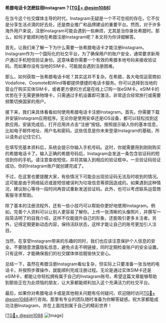 **希腊电话卡怎麽註冊Instagram？[[TG💪+ @esim1088](https://t.me/s/esim1088)]**

在当今这个社交媒体主导的时代，Instagram无疑是一个不可忽视的存在。它不仅是分享生活点滴的好去处，还是商业推广和品牌建设的重要平台。然而，对于许多海外用户来说，注册Instagram可能会遇到一些麻烦，尤其是当你身处希腊时。那么，如何才能顺利地在希腊注册Instagram呢？本文将为你详细解答。

首先，让我们来了解一下为什么需要一张希腊电话卡才能注册Instagram。Instagram作为一个国际化的社交平台，为了确保用户的账户安全，通常要求新用户通过手机短信验证身份。这意味着你需要一个有效的希腊本地号码来接收验证码。而如果你没有当地的SIM卡，可能就会遇到注册困难。

那么，如何获取一张希腊电话卡呢？其实这并不复杂。在希腊，各大电信运营商如Vodafone、Cosmote和Wind等都提供便捷的电话卡服务。你可以选择到当地的营业厅购买实体SIM卡，或者更方便的方式是在线上订购一张eSIM卡。eSIM卡的优势在于无需更换物理卡，只需通过手机设置即可激活，非常适合经常旅行或需要频繁切换国家的用户。

接下来，我们来具体看看如何使用希腊电话卡注册Instagram。首先，你需要下载并安装Instagram应用程序。无论你是使用安卓还是iOS设备，都可以轻松找到这款应用。安装完成后，打开应用并点击“注册”按钮。按照提示输入你的基本信息，比如电子邮件地址、用户名和密码。这些信息是你未来登录Instagram的基础，所以请务必记住它们。

在填写完基本资料后，系统会提示你输入手机号码。这时，你就需要用到刚刚购买的希腊电话卡了。输入正确的希腊号码后，Instagram会发送一条包含验证码的短信到你的手机。请注意查收短信，并将其输入到相应的验证框中。一旦验证码验证成功，你的Instagram账户就创建完成了。

不过，在这里也要提醒大家，有些情况下可能会出现验证码无法及时收到的情况。这可能是由于网络延迟或是短信被误判为垃圾信息等原因造成的。如果遇到这种情况，建议耐心等待一段时间再尝试重新发送验证码。此外，也可以考虑联系运营商客服寻求帮助。

除了基本的注册流程外，还有一些小技巧可以帮助你更好地使用Instagram。例如，完善个人资料可以让别人更容易了解你。上传一张清晰的头像照片，并撰写一段简洁明了的自我介绍，这样不仅能提升自己的形象，还能吸引更多关注者。另外，记得定期更新动态内容，保持活跃状态，这样才能让自己的账号更加引人注目。

当然，在享受Instagram带来的乐趣的同时，我们也应该注意保护个人信息的安全。不要随意泄露隐私信息，避免点击不明链接，同时定期检查账户的安全设置。只有这样，才能确保我们的社交媒体体验既愉快又安心。

总结一下，虽然在希腊注册Instagram看似复杂，但实际上只要准备一张当地的电话卡，并按照步骤操作，就能顺利完成注册过程。无论是通过实体SIM卡还是eSIM卡，都能让你轻松拥有属于自己的Instagram账号。希望这篇文章能够帮助到那些正在为此烦恼的朋友，让大家都能顺利加入这个充满活力的社交平台。

最后，如果你对希腊电话卡或是其他相关问题有任何疑问，欢迎随时访问[TG💪+ @esim1088](https://t.me/s/esim1088)进行咨询。那里有专业的团队随时准备为你解答疑惑。祝大家都能成功注册Instagram，并在上面找到属于自己的精彩世界！

[[TG💪+ @esim1088](https://t.me/s/esim1088) ![Image](https://i.postimg.cc/4NQfJmqS/Snipaste-2025-05-13-00-14-12.png)]